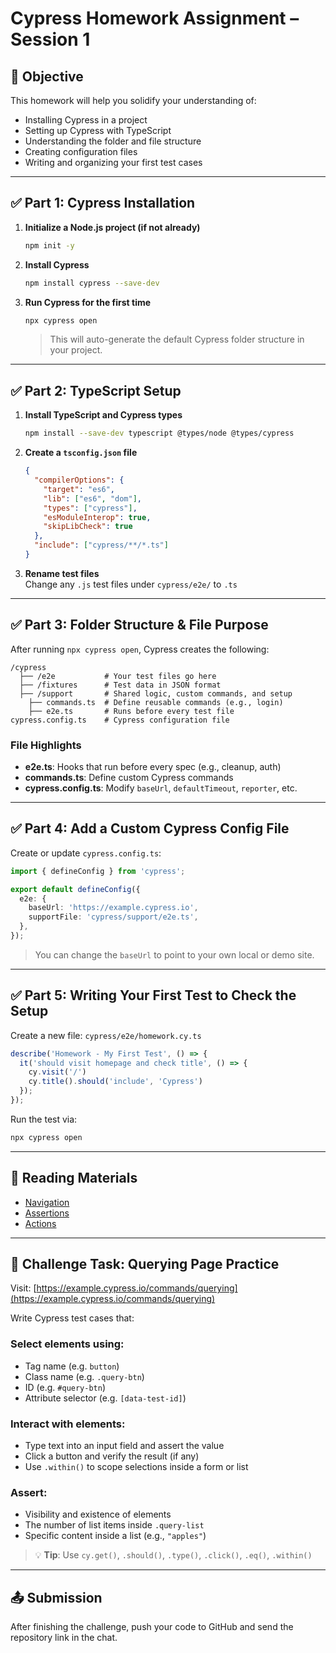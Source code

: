 ﻿# Cypress Homework Assignment – Session 1

## 🎯 Objective

This homework will help you solidify your understanding of:

- Installing Cypress in a project
- Setting up Cypress with TypeScript
- Understanding the folder and file structure
- Creating configuration files
- Writing and organizing your first test cases

---

## ✅ Part 1: Cypress Installation

1. **Initialize a Node.js project (if not already)**
   ```bash
   npm init -y
   ```

2. **Install Cypress**
   ```bash
   npm install cypress --save-dev
   ```

3. **Run Cypress for the first time**
   ```bash
   npx cypress open
   ```
   > This will auto-generate the default Cypress folder structure in your project.

---

## ✅ Part 2: TypeScript Setup

1. **Install TypeScript and Cypress types**
   ```bash
   npm install --save-dev typescript @types/node @types/cypress
   ```

2. **Create a `tsconfig.json` file**
   ```json
   {
     "compilerOptions": {
       "target": "es6",
       "lib": ["es6", "dom"],
       "types": ["cypress"],
       "esModuleInterop": true,
       "skipLibCheck": true
     },
     "include": ["cypress/**/*.ts"]
   }
   ```

3. **Rename test files**  
   Change any `.js` test files under `cypress/e2e/` to `.ts`

---

## ✅ Part 3: Folder Structure & File Purpose

After running `npx cypress open`, Cypress creates the following:

```
/cypress
  ├── /e2e           # Your test files go here
  ├── /fixtures      # Test data in JSON format
  ├── /support       # Shared logic, custom commands, and setup
    ├── commands.ts  # Define reusable commands (e.g., login)
    ├── e2e.ts       # Runs before every test file
cypress.config.ts    # Cypress configuration file
```

### File Highlights

- **e2e.ts**: Hooks that run before every spec (e.g., cleanup, auth)
- **commands.ts**: Define custom Cypress commands
- **cypress.config.ts**: Modify `baseUrl`, `defaultTimeout`, `reporter`, etc.

---

## ✅ Part 4: Add a Custom Cypress Config File

Create or update `cypress.config.ts`:

```ts
import { defineConfig } from 'cypress';

export default defineConfig({
  e2e: {
    baseUrl: 'https://example.cypress.io',
    supportFile: 'cypress/support/e2e.ts',
  },
});
```

> You can change the `baseUrl` to point to your own local or demo site.

---

## ✅ Part 5: Writing Your First Test to Check the Setup

Create a new file: `cypress/e2e/homework.cy.ts`

```ts
describe('Homework - My First Test', () => {
  it('should visit homepage and check title', () => {
    cy.visit('/')
    cy.title().should('include', 'Cypress')
  });
});
```

Run the test via:
```bash
npx cypress open
```

---

## 📖 Reading Materials

- [Navigation](https://example.cypress.io/commands/navigation)
- [Assertions](https://example.cypress.io/commands/assertions)
- [Actions](https://example.cypress.io/commands/actions)

---

## 🧠 Challenge Task: Querying Page Practice

Visit: [https://example.cypress.io/commands/querying](https://example.cypress.io/commands/querying)

Write Cypress test cases that:

### Select elements using:
- Tag name (e.g. `button`)
- Class name (e.g. `.query-btn`)
- ID (e.g. `#query-btn`)
- Attribute selector (e.g. `[data-test-id]`)

### Interact with elements:
- Type text into an input field and assert the value
- Click a button and verify the result (if any)
- Use `.within()` to scope selections inside a form or list

### Assert:
- Visibility and existence of elements
- The number of list items inside `.query-list`
- Specific content inside a list (e.g., `"apples"`)

> 💡 **Tip**: Use `cy.get()`, `.should()`, `.type()`, `.click()`, `.eq()`, `.within()`

---

## 📤 Submission

After finishing the challenge, push your code to GitHub and send the repository link in the chat.